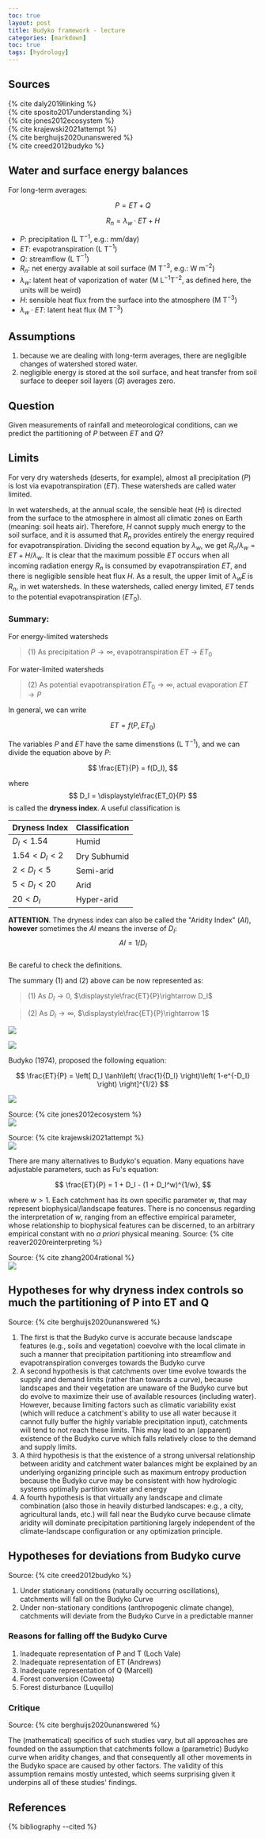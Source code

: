 ```yaml
---
toc: true
layout: post
title: Budyko framework - lecture
categories: [markdown]
toc: true
tags: [hydrology]
---
```


## Sources

{% cite daly2019linking %}  
{% cite sposito2017understanding %}  
{% cite jones2012ecosystem %}  
{% cite krajewski2021attempt %}  
{% cite berghuijs2020unanswered %}  
{% cite creed2012budyko %}

## Water and surface energy balances

For long-term averages:

$$
P = ET+Q
$$

$$
R_n = \lambda_w\cdot ET + H
$$

* $P$: precipitation (L T$^{-1}$, e.g.: mm/day)
* $ET$: evapotranspiration (L T$^{-1}$)
* $Q$: streamflow (L T$^{-1}$)
* $R_n$: net energy available at soil surface (M T$^{-3}$, e.g.: W m$^{-2}$)
* $\lambda_w$: latent heat of vaporization of water (M L$^{-1}$T$^{-2}$, as defined here, the units will be weird)
* $H$: sensible heat flux from the surface into the atmosphere (M T$^{-3}$)
* $\lambda_w \cdot ET$: latent heat flux (M T$^{-3}$)

## Assumptions

1. because we are dealing with long-term averages, there are negligible changes of watershed stored water.
2. negligible energy is stored at the soil surface, and heat transfer from soil surface to deeper soil layers ($G$) averages zero.

## Question

Given measurements of rainfall and meteorological conditions, can we predict the partitioning of $P$ between $ET$ and $Q$?

## Limits

For very dry watersheds (deserts, for example), almost all precipitation ($P$) is lost via evapotranspiration ($ET$). These watersheds are called water limited.

In wet watersheds, at the annual scale, the sensible heat ($H$) is directed from the surface to the atmosphere in almost all climatic zones on Earth (meaning: soil heats air). Therefore, $H$ cannot supply much energy to the soil surface, and it is assumed that $R_n$ provides entirely the energy required for evapotranspiration.  Dividing the second equation by $\lambda_w$, we get $R_n/\lambda_w = ET + H/\lambda_w$. It is clear that the maximum possible $ET$ occurs when all incoming radiation energy $R_n$ is consumed by evapotranspiration $ET$, and there is negligible sensible heat flux  $H$. As a result, the upper limit of $\lambda_w E$ is $R_n$, in wet watersheds. In these watersheds, called energy limited, $ET$ tends to the potential evapotranspiration ($ET_0$).

### Summary:

For energy-limited watersheds

> (1) As precipitation $P\rightarrow \infty$, evapotranspiration $ET\rightarrow ET_0$

For water-limited watersheds

> (2) As potential evapotranspiration $ET_0\rightarrow \infty$, actual evaporation $ET\rightarrow P$


In general, we can write

$$
ET = f(P,ET_0)
$$

The variables $P$ and $ET$ have the same dimenstions (L T$^{-1}$), and we can divide the equation above by $P$:

$$
\frac{ET}{P} = f(D_I),
$$

where
$$
D_I = \displaystyle\frac{ET_0}{P}
$$
is called the **dryness index**.
A useful classification is

| Dryness Index  | Classification |
|----------------|----------------|
| $D_I < 1.54$     | Humid          |
| $1.54 < D_I < 2$ | Dry Subhumid   |
| $2 < D_I < 5$    | Semi-arid      |
| $5 < D_I < 20$   | Arid           |
| $20 < D_I$       | Hyper-arid     |

<!-- Classification 	Aridity Index 	Global land area
Hyperarid 	AI < 0.05 	7.5%
Arid 	0.05 < AI < 0.20 	12.1%
Semi-arid 	0.20 < AI < 0.50 	17.7%
Dry subhumid 	0.50 < AI < 0.65 	9.9% 
 -->
**ATTENTION**. The dryness index can also be called the "Aridity Index" ($AI$), **however** sometimes the $AI$ means the inverse of $D_I$:  
$$AI = 1/D_I$$  
Be careful to check the definitions.

The summary (1) and (2) above can be now represented as:

> (1) As $D_I\rightarrow 0$, $\displaystyle\frac{ET}{P}\rightarrow D_I$

> (2) As $D_I\rightarrow \infty$, $\displaystyle\frac{ET}{P}\rightarrow 1$

![](/website/archive/hydrology/hydrology_figures/budyko0.png)

![](/website/archive/hydrology/hydrology_figures/budyko1.png)

Budyko (1974), proposed the following equation:

$$
\frac{ET}{P} = \left[ D_I \tanh\left( \frac{1}{D_I} \right)\left( 1-e^{-D_I} \right) \right]^{1/2}
$$

![](/website/archive/hydrology/hydrology_figures/budyko2.png)

Source: {% cite jones2012ecosystem %}  
![](/website/archive/hydrology/hydrology_figures/jones-creed-fig5b.png)

Source: {% cite krajewski2021attempt %}  
![](/website/archive/hydrology/hydrology_figures/Krajewski-2021-fig1.png)

There are many alternatives to Budyko's equation. Many equations have adjustable parameters, such as Fu's equation:

$$
\frac{ET}{P} = 1 + D_I - (1 + D_I^w)^{1/w},
$$

where $w>1$. Each catchment has its own specific parameter $w$, that may represent biophysical/landscape features. There is no concensus regarding the interpretation of $w$, ranging from an effective empirical parameter, whose relationship to biophysical features can be discerned, to an arbitrary empirical constant with no *a priori* physical meaning. Source: {% cite reaver2020reinterpreting %}

Source:  {% cite zhang2004rational %}  
![](/website/archive/hydrology/hydrology_figures/zhang-2004-fig7.png)

## Hypotheses for why dryness index controls so much the partitioning of P into ET and Q

Source:  {% cite berghuijs2020unanswered %}

1. The first is that the Budyko curve is accurate because landscape features (e.g., soils and vegetation) coevolve with the local climate in such a manner that precipitation partitioning into streamflow and evapotranspiration converges towards the Budyko curve 
2. A second hypothesis is that catchments over time evolve towards the supply and demand limits (rather than towards a curve), because landscapes and their vegetation are unaware of the Budyko curve but do evolve to maximize their use of available resources (including water). However, because limiting factors such as climatic variability exist (which will reduce a catchment's ability to use all water because it cannot fully buffer the highly variable precipitation input), catchments will tend to not reach these limits. This may lead to an (apparent) existence of the Budyko curve which falls relatively close to the demand and supply limits.
3. A third hypothesis is that the existence of a strong universal relationship between aridity and catchment water balances might be explained by an underlying organizing principle such as maximum entropy production because the Budyko curve may be consistent with how hydrologic systems optimally partition water and energy
4. A fourth hypothesis is that virtually any landscape and climate combination (also those in heavily disturbed landscapes: e.g., a city, agricultural lands, etc.) will fall near the Budyko curve because climate aridity will dominate precipitation partitioning largely independent of the climate-landscape configuration or any optimization principle.

## Hypotheses for deviations from Budyko curve

Source: {% cite creed2012budyko %}

1. Under stationary conditions (naturally occurring oscillations), catchments will fall on the Budyko Curve
2. Under non-stationary conditions (anthropogenic climate change), catchments will deviate from the Budyko Curve in a predictable manner

### Reasons for falling off the Budyko Curve

1. Inadequate representation of P and T (Loch Vale)
2. Inadequate representation of ET (Andrews)
3. Inadequate representation of Q (Marcell)
4. Forest conversion (Coweeta)
5. Forest disturbance (Luquillo)

### Critique

Source: {% cite berghuijs2020unanswered %}  

The (mathematical) specifics of such studies vary, but all approaches are founded on the assumption that catchments follow a (parametric) Budyko curve when aridity changes, and that consequently all other movements in the Budyko space are caused by other factors. The validity of this assumption remains mostly untested, which seems surprising given it underpins all of these studies' findings.

## References

{% bibliography --cited %}